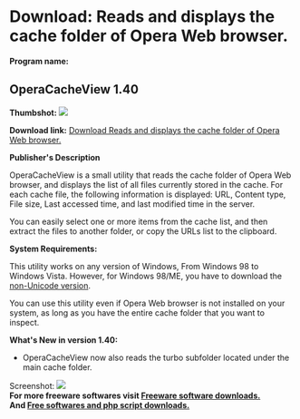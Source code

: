 # Download: Reads and displays the cache folder of Opera Web browser.

**Program name:**

## OperaCacheView 1.40

  
**Thumbshot:** ![](http://www.freewarefiles.com/screenshot/operacacheview_md.jpg)   
  
**Download link:** [Download Reads and displays the cache folder of Opera Web browser.](http://freesoftwares.boysofts.com/OperaCacheView_program_44261.html)  
  


**Publisher's Description**  
  


OperaCacheView is a small utility that reads the cache folder of Opera Web browser, and displays the list of all files currently stored in the cache. For each cache file, the following information is displayed: URL, Content type, File size, Last accessed time, and last modified time in the server. 

You can easily select one or more items from the cache list, and then extract the files to another folder, or copy the URLs list to the clipboard.

**System Requirements:**

This utility works on any version of Windows, From Windows 98 to Windows Vista. However, for Windows 98/ME, you have to download the [non-Unicode version](http://www.nirsoft.net/utils/operacacheview-98.zip).

You can use this utility even if Opera Web browser is not installed on your system, as long as you have the entire cache folder that you want to inspect. 

**What's New in version 1.40:**

  * OperaCacheView now also reads the turbo subfolder located under the main cache folder. 

  
  
Screenshot: ![](http://www.freewarefiles.com/screenshot/operacacheview.jpg)   
**For more freeware softwares visit [Freeware software downloads.](http://freesoftwares.boysofts.com/)**   
**And [Free softwares and php script downloads.](http://www.boysofts.com/)**
